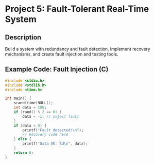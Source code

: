 # Project 5: Fault-Tolerant Real-Time System

## Description
Build a system with redundancy and fault detection, implement recovery mechanisms, and create fault injection and testing tools.

## Example Code: Fault Injection (C)
```c
#include <stdio.h>
#include <stdlib.h>
#include <time.h>

int main() {
    srand(time(NULL));
    int data = 100;
    if (rand() % 2 == 0) {
        data = -1; // Inject fault
    }
    if (data < 0) {
        printf("Fault detected!\n");
        // Recovery code here
    } else {
        printf("Data OK: %d\n", data);
    }
    return 0;
}
```
